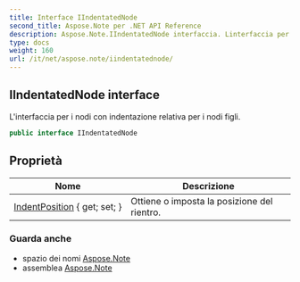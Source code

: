 ```yaml
---
title: Interface IIndentatedNode
second_title: Aspose.Note per .NET API Reference
description: Aspose.Note.IIndentatedNode interfaccia. Linterfaccia per i nodi con indentazione relativa per i nodi figli.
type: docs
weight: 160
url: /it/net/aspose.note/iindentatednode/
---
```

## IIndentatedNode interface

L'interfaccia per i nodi con indentazione relativa per i nodi figli.

```csharp
public interface IIndentatedNode
```

## Proprietà

| Nome | Descrizione |
| --- | --- |
| [IndentPosition](../../aspose.note/iindentatednode/indentposition/) { get; set; } | Ottiene o imposta la posizione del rientro. |

### Guarda anche

* spazio dei nomi [Aspose.Note](../../aspose.note/)
* assemblea [Aspose.Note](../../)


